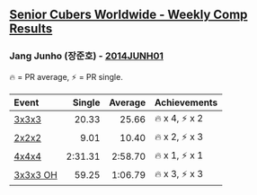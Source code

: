 <style>table {white-space: nowrap;}</style>

## [Senior Cubers Worldwide - Weekly Comp Results](/scw-comp/results/)
### Jang Junho (장준호) - [2014JUNH01](https://www.worldcubeassociation.org/persons/2014JUNH01)

<span style="white-space: nowrap;">🔥 = PR average</span>, <span style="white-space: nowrap;">⚡ = PR single</span>.

| Event | Single | Average | Achievements|
| :-- | --: | --: | :-- |
| [3x3x3](333.md) | 20.33 | 25.66 | 🔥 x 4, ⚡ x 2 |
| [2x2x2](222.md) | 9.01 | 10.40 | 🔥 x 2, ⚡ x 3 |
| [4x4x4](444.md) | 2:31.31 | 2:58.70 | 🔥 x 1, ⚡ x 1 |
| [3x3x3 OH](333oh.md) | 59.25 | 1:06.79 | 🔥 x 3, ⚡ x 3 |

<!-- Global site tag (gtag.js) - Google Analytics -->
<script async src="https://www.googletagmanager.com/gtag/js?id=UA-86348435-3"></script>
<script>window.dataLayer = window.dataLayer || []; function gtag() {dataLayer.push(arguments);} gtag('js', new Date()); gtag('config', 'UA-86348435-3');</script>

